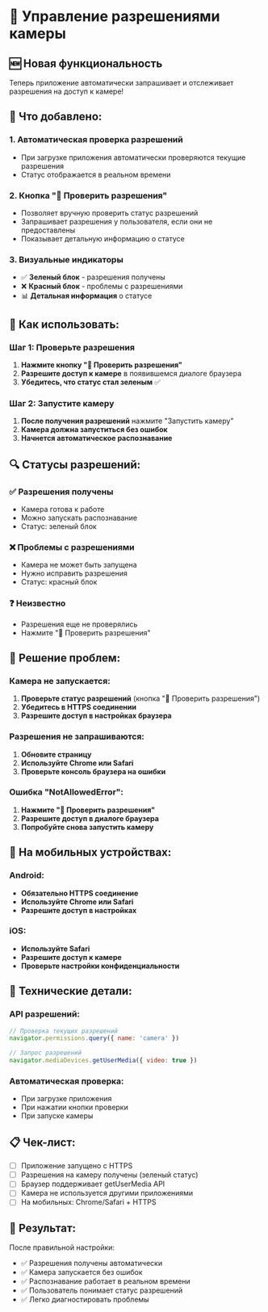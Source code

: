# 🔐 Управление разрешениями камеры

## 🆕 Новая функциональность

Теперь приложение автоматически запрашивает и отслеживает разрешения на доступ к камере!

## 🎯 Что добавлено:

### 1. **Автоматическая проверка разрешений**
- При загрузке приложения автоматически проверяются текущие разрешения
- Статус отображается в реальном времени

### 2. **Кнопка "🔐 Проверить разрешения"**
- Позволяет вручную проверить статус разрешений
- Запрашивает разрешения у пользователя, если они не предоставлены
- Показывает детальную информацию о статусе

### 3. **Визуальные индикаторы**
- ✅ **Зеленый блок** - разрешения получены
- ❌ **Красный блок** - проблемы с разрешениями
- 📊 **Детальная информация** о статусе

## 🚀 Как использовать:

### Шаг 1: Проверьте разрешения
1. **Нажмите кнопку "🔐 Проверить разрешения"**
2. **Разрешите доступ к камере** в появившемся диалоге браузера
3. **Убедитесь, что статус стал зеленым** ✅

### Шаг 2: Запустите камеру
1. **После получения разрешений** нажмите "Запустить камеру"
2. **Камера должна запуститься без ошибок**
3. **Начнется автоматическое распознавание**

## 🔍 Статусы разрешений:

### ✅ **Разрешения получены**
- Камера готова к работе
- Можно запускать распознавание
- Статус: зеленый блок

### ❌ **Проблемы с разрешениями**
- Камера не может быть запущена
- Нужно исправить разрешения
- Статус: красный блок

### ❓ **Неизвестно**
- Разрешения еще не проверялись
- Нажмите "🔐 Проверить разрешения"

## 🐛 Решение проблем:

### Камера не запускается:
1. **Проверьте статус разрешений** (кнопка "🔐 Проверить разрешения")
2. **Убедитесь в HTTPS соединении**
3. **Разрешите доступ в настройках браузера**

### Разрешения не запрашиваются:
1. **Обновите страницу**
2. **Используйте Chrome или Safari**
3. **Проверьте консоль браузера на ошибки**

### Ошибка "NotAllowedError":
1. **Нажмите "🔐 Проверить разрешения"**
2. **Разрешите доступ в диалоге браузера**
3. **Попробуйте снова запустить камеру**

## 📱 На мобильных устройствах:

### Android:
- **Обязательно HTTPS соединение**
- **Используйте Chrome или Safari**
- **Разрешите доступ в настройках**

### iOS:
- **Используйте Safari**
- **Разрешите доступ к камере**
- **Проверьте настройки конфиденциальности**

## 🔧 Технические детали:

### API разрешений:
```javascript
// Проверка текущих разрешений
navigator.permissions.query({ name: 'camera' })

// Запрос разрешений
navigator.mediaDevices.getUserMedia({ video: true })
```

### Автоматическая проверка:
- При загрузке приложения
- При нажатии кнопки проверки
- При запуске камеры

## 📋 Чек-лист:

- [ ] Приложение запущено с HTTPS
- [ ] Разрешения на камеру получены (зеленый статус)
- [ ] Браузер поддерживает getUserMedia API
- [ ] Камера не используется другими приложениями
- [ ] На мобильных: Chrome/Safari + HTTPS

## 🎉 Результат:

После правильной настройки:
- ✅ Разрешения получены автоматически
- ✅ Камера запускается без ошибок
- ✅ Распознавание работает в реальном времени
- ✅ Пользователь понимает статус разрешений
- ✅ Легко диагностировать проблемы
